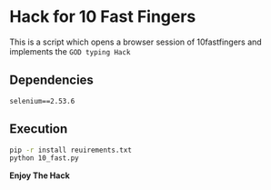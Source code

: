 # Hack for 10 Fast Fingers
This is a script which opens a browser session of 10fastfingers and implements the `GOD typing Hack`

## Dependencies
```
selenium==2.53.6
```

## Execution
```sh
pip -r install reuirements.txt
python 10_fast.py
```

**Enjoy The Hack**
